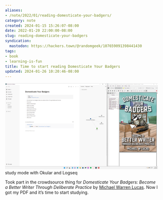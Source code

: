 ```yaml
---
aliases:
- /note/2022/01/reading-domesticate-your-badgers/
category: note
created: 2024-01-15 15:26:07-08:00
date: 2022-01-20 22:00:00-08:00
slug: reading-domesticate-your-badgers
syndication:
  mastodon: https://hackers.town/@randomgeek/107659091398441430
tags:
- book
- learning-is-fun
title: Time to start reading Domesticate Your Badgers
updated: 2024-01-26 10:20:46-08:00
---
```


![attachments/img/2022/cover-2022-01-20.png](../../../attachments/img/2022/cover-2022-01-20.png)
study mode with Okular and Logseq

Took part in the crowdsource thing for *Domesticate Your Badgers: Become a Better Writer Through Deliberate Practice* by [Michael Warren Lucas](https://mwl.io). Now I got my PDF and it’s time to start studying.